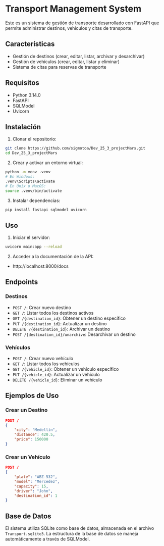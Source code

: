 # Transport Management System

Este es un sistema de gestión de transporte desarrollado con FastAPI que permite administrar destinos, vehículos y citas de transporte.

## Características

- Gestión de destinos (crear, editar, listar, archivar y desarchivar)
- Gestión de vehículos (crear, editar, listar y eliminar)
- Sistema de citas para reservas de transporte

## Requisitos

- Python 3.14.0
- FastAPI
- SQLModel
- Uvicorn 

## Instalación

1. Clonar el repositorio:
```bash
git clone https://github.com/sigmotoa/Dev_25_3_projectMars.git
cd Dev_25_3_projectMars
```

2. Crear y activar un entorno virtual:
```bash
python -m venv .venv
# En Windows:
.venv\Scripts\activate
# En Unix o MacOS:
source .venv/bin/activate
```

3. Instalar dependencias:
```bash
pip install fastapi sqlmodel uvicorn
```

## Uso

1. Iniciar el servidor:
```bash
uvicorn main:app --reload
```

2. Acceder a la documentación de la API:
- http://localhost:8000/docs

## Endpoints

### Destinos

- `POST /`: Crear nuevo destino
- `GET /`: Listar todos los destinos activos
- `GET /{destination_id}`: Obtener un destino específico
- `PUT /{destination_id}`: Actualizar un destino
- `DELETE /{destination_id}`: Archivar un destino
- `POST /{destination_id}/unarchive`: Desarchivar un destino

### Vehículos

- `POST /`: Crear nuevo vehículo
- `GET /`: Listar todos los vehículos
- `GET /{vehicle_id}`: Obtener un vehículo específico
- `PUT /{vehicle_id}`: Actualizar un vehículo
- `DELETE /{vehicle_id}`: Eliminar un vehículo

## Ejemplos de Uso

### Crear un Destino

```json
POST /
{
    "city": "Medellín",
    "distance": 420.5,
    "price": 150000
}
```

### Crear un Vehículo

```json
POST /
{
    "plate": "ABZ-532",
    "model": "Mercedez",
    "capacity": 15,
    "driver": "John",
    "destination_id": 1
}
```

## Base de Datos

El sistema utiliza SQLite como base de datos, almacenada en el archivo `Transport.sqlite3`. La estructura de la base de datos se maneja automáticamente a través de SQLModel.